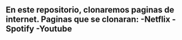 En este repositorio, clonaremos paginas de internet.
Paginas que se clonaran:
-Netflix
-Spotify
-Youtube
-